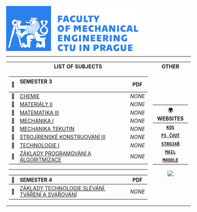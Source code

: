 <body>    
    <div>
        <img src="Images\CTU_logo_banner.png" width="360" align="center"/>
    </div>
</body>

<hr>

<table>
<tr><th>LIST OF SUBJECTS </th><th>OTHER</th></tr>
<tr><td>

|🔩|SEMESTER 3 &nbsp; &nbsp; &nbsp; &nbsp; &nbsp; &nbsp; &nbsp; &nbsp; &nbsp; &nbsp; &nbsp; &nbsp; &nbsp; &nbsp; &nbsp; &nbsp; &nbsp; &nbsp; &nbsp; &nbsp; &nbsp; &nbsp; &nbsp; &nbsp; &nbsp; &nbsp; &nbsp; &nbsp; &nbsp; &nbsp; &nbsp; &nbsp; &nbsp; &nbsp; &nbsp; &nbsp; &nbsp; |PDF|
|-|:-----|:-:|
|📘|<a href="Subjects/CHEM.md">CHEMIE</a>|*NONE*|
|📘|<a href="Subjects/MAT_II.md">MATERIÁLY II</a>|*NONE*|
|📘|<a href="Subjects/MA_III.md">MATEMATIKA III</a>|*NONE*|
|📘|<a href="Subjects/ME_I.md">MECHANIKA I</a>|*NONE*|
|📘|<a href="Subjects/ME_TEK.md">MECHANIKA TEKUTIN</a>|*NONE*|
|📘|<a href="Subjects/SK_III.md">STROJÍRENSKÉ KONSTRUOVÁNÍ III</a>|*NONE*|
|📘|<a href="Subjects/TE_I.md">TECHNOLOGIE I</a>|*NONE*
|📘|<a href="Subjects/ZPA.md">ZÁKLADY PROGRAMOVÁNÍ A ALGORITMIZACE</a>|*NONE*|
____

|🔩|SEMESTER 4|PDF|
|-|:-----|:-:|
|📘|<a href="Subjects/ZTE_I.md">ZÁKLADY TECHNOLOGIE SLÉVÁNÍ, TVÁŘENÍ A SVAŘOVÁNÍ</a>|*NONE*|

</td><td align="center">
    
|🌍 WEBSITES|
|:---:|
|[**`KOS`**](https://www.kos.cvut.cz/)| 
|[**`FS ČVUT`**](https://www.fs.cvut.cz/)|
|[**`STROJAŘ`**](https://www.strojar.com/)|
|[**`MAIL`**](https://my.fs.cvut.cz/services/portal/)|
|[**`MOODLE`**](https://moodle-vyuka.cvut.cz/my/)|

<div>
    <img src="Images\prevodovka.png" width="220" align="center"/>
</div>

</td></tr> </table>
